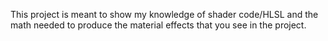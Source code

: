 This project is meant to show my knowledge of shader code/HLSL and the math needed to produce the material effects that you see in the project.
